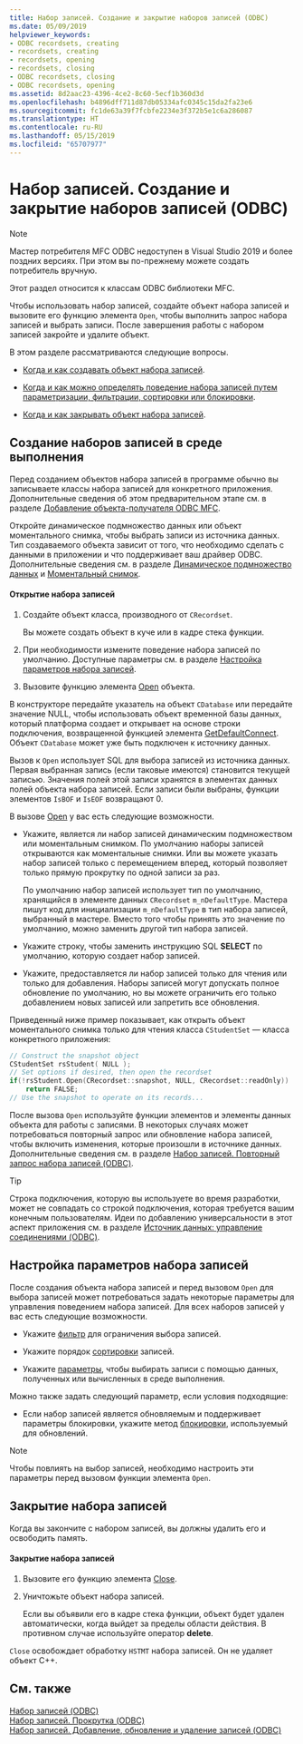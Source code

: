 ```yaml
---
title: Набор записей. Создание и закрытие наборов записей (ODBC)
ms.date: 05/09/2019
helpviewer_keywords:
- ODBC recordsets, creating
- recordsets, creating
- recordsets, opening
- recordsets, closing
- ODBC recordsets, closing
- ODBC recordsets, opening
ms.assetid: 8d2aac23-4396-4ce2-8c60-5ecf1b360d3d
ms.openlocfilehash: b4896dff711d87db05334afc0345c15da2fa23e6
ms.sourcegitcommit: fc1de63a39f7fcbfe2234e3f372b5e1c6a286087
ms.translationtype: HT
ms.contentlocale: ru-RU
ms.lasthandoff: 05/15/2019
ms.locfileid: "65707977"
---
```

# <a name="recordset-creating-and-closing-recordsets-odbc"></a>Набор записей. Создание и закрытие наборов записей (ODBC)

> [!NOTE] 
> Мастер потребителя MFC ODBC недоступен в Visual Studio 2019 и более поздних версиях. При этом вы по-прежнему можете создать потребитель вручную.

Этот раздел относится к классам ODBC библиотеки MFC.

Чтобы использовать набор записей, создайте объект набора записей и вызовите его функцию элемента `Open`, чтобы выполнить запрос набора записей и выбрать записи. После завершения работы с набором записей закройте и удалите объект.

В этом разделе рассматриваются следующие вопросы.

- [Когда и как создавать объект набора записей](#_core_creating_recordsets_at_run_time).

- [Когда и как можно определять поведение набора записей путем параметризации, фильтрации, сортировки или блокировки](#_core_setting_recordset_options).

- [Когда и как закрывать объект набора записей](#_core_closing_a_recordset).

##  <a name="_core_creating_recordsets_at_run_time"></a> Создание наборов записей в среде выполнения

Перед созданием объектов набора записей в программе обычно вы записываете классы набора записей для конкретного приложения. Дополнительные сведения об этом предварительном этапе см. в разделе [Добавление объекта-получателя ODBC MFC](../../mfc/reference/adding-an-mfc-odbc-consumer.md).

Откройте динамическое подмножество данных или объект моментального снимка, чтобы выбрать записи из источника данных. Тип создаваемого объекта зависит от того, что необходимо сделать с данными в приложении и что поддерживает ваш драйвер ODBC. Дополнительные сведения см. в разделе [Динамическое подмножество данных](../../data/odbc/dynaset.md) и [Моментальный снимок](../../data/odbc/snapshot.md).

#### <a name="to-open-a-recordset"></a>Открытие набора записей

1. Создайте объект класса, производного от `CRecordset`.

   Вы можете создать объект в куче или в кадре стека функции.

1. При необходимости измените поведение набора записей по умолчанию. Доступные параметры см. в разделе [Настройка параметров набора записей](#_core_setting_recordset_options).

1. Вызовите функцию элемента [Open](../../mfc/reference/crecordset-class.md#open) объекта.

В конструкторе передайте указатель на объект `CDatabase` или передайте значение NULL, чтобы использовать объект временной базы данных, который платформа создает и открывает на основе строки подключения, возвращенной функцией элемента [GetDefaultConnect](../../mfc/reference/crecordset-class.md#getdefaultconnect). Объект `CDatabase` может уже быть подключен к источнику данных.

Вызов к `Open` использует SQL для выбора записей из источника данных. Первая выбранная запись (если таковые имеются) становится текущей записью. Значения полей этой записи хранятся в элементах данных полей объекта набора записей. Если записи были выбраны, функции элементов `IsBOF` и `IsEOF` возвращают 0.

В вызове [Open](../../mfc/reference/crecordset-class.md#open) у вас есть следующие возможности.

- Укажите, является ли набор записей динамическим подмножеством или моментальным снимком. По умолчанию наборы записей открываются как моментальные снимки. Или вы можете указать набор записей только с перемещением вперед, который позволяет только прямую прокрутку по одной записи за раз.

   По умолчанию набор записей использует тип по умолчанию, хранящийся в элементе данных `CRecordset` `m_nDefaultType`. Мастера пишут код для инициализации `m_nDefaultType` в тип набора записей, выбранный в мастере. Вместо того чтобы принять это значение по умолчанию, можно заменить другой тип набора записей.

- Укажите строку, чтобы заменить инструкцию SQL **SELECT** по умолчанию, которую создает набор записей.

- Укажите, предоставляется ли набор записей только для чтения или только для добавления. Наборы записей могут допускать полное обновление по умолчанию, но вы можете ограничить его только добавлением новых записей или запретить все обновления.

Приведенный ниже пример показывает, как открыть объект моментального снимка только для чтения класса `CStudentSet` — класса конкретного приложения:

```cpp
// Construct the snapshot object
CStudentSet rsStudent( NULL );
// Set options if desired, then open the recordset
if(!rsStudent.Open(CRecordset::snapshot, NULL, CRecordset::readOnly))
    return FALSE;
// Use the snapshot to operate on its records...
```

После вызова `Open` используйте функции элементов и элементы данных объекта для работы с записями. В некоторых случаях может потребоваться повторный запрос или обновление набора записей, чтобы включить изменения, которые произошли в источнике данных. Дополнительные сведения см. в разделе [Набор записей. Повторный запрос набора записей (ODBC)](../../data/odbc/recordset-requerying-a-recordset-odbc.md).

> [!TIP]
>  Строка подключения, которую вы используете во время разработки, может не совпадать со строкой подключения, которая требуется вашим конечным пользователям. Идеи по добавлению универсальности в этот аспект приложения см. в разделе [Источник данных: управление соединениями (ODBC)](../../data/odbc/data-source-managing-connections-odbc.md).

##  <a name="_core_setting_recordset_options"></a> Настройка параметров набора записей

После создания объекта набора записей и перед вызовом `Open` для выбора записей может потребоваться задать некоторые параметры для управления поведением набора записей. Для всех наборов записей у вас есть следующие возможности.

- Укажите [фильтр](../../data/odbc/recordset-filtering-records-odbc.md) для ограничения выбора записей.

- Укажите порядок [сортировки](../../data/odbc/recordset-sorting-records-odbc.md) записей.

- Укажите [параметры](../../data/odbc/recordset-parameterizing-a-recordset-odbc.md), чтобы выбирать записи с помощью данных, полученных или вычисленных в среде выполнения.

Можно также задать следующий параметр, если условия подходящие:

- Если набор записей является обновляемым и поддерживает параметры блокировки, укажите метод [блокировки](../../data/odbc/recordset-locking-records-odbc.md), используемый для обновлений.

> [!NOTE]
>  Чтобы повлиять на выбор записей, необходимо настроить эти параметры перед вызовом функции элемента `Open`.

##  <a name="_core_closing_a_recordset"></a> Закрытие набора записей

Когда вы закончите с набором записей, вы должны удалить его и освободить память.

#### <a name="to-close-a-recordset"></a>Закрытие набора записей

1. Вызовите его функцию элемента [Close](../../mfc/reference/crecordset-class.md#close).

1. Уничтожьте объект набора записей.

   Если вы объявили его в кадре стека функции, объект будет удален автоматически, когда выйдет за пределы области действия. В противном случае используйте оператор **delete**.

`Close` освобождает обработку `HSTMT` набора записей. Он не удаляет объект C++.

## <a name="see-also"></a>См. также

[Набор записей (ODBC)](../../data/odbc/recordset-odbc.md)<br/>
[Набор записей. Прокрутка (ODBC)](../../data/odbc/recordset-scrolling-odbc.md)<br/>
[Набор записей. Добавление, обновление и удаление записей (ODBC)](../../data/odbc/recordset-adding-updating-and-deleting-records-odbc.md)